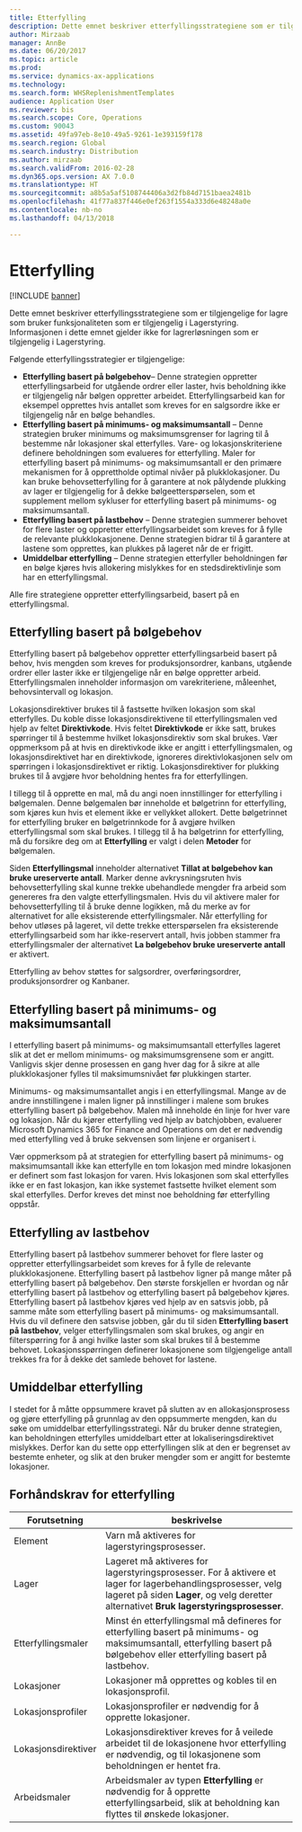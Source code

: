 ```yaml
---
title: Etterfylling
description: Dette emnet beskriver etterfyllingsstrategiene som er tilgjengelige for lagre som bruker funksjonaliteten som er tilgjengelig i Lagerstyring.
author: Mirzaab
manager: AnnBe
ms.date: 06/20/2017
ms.topic: article
ms.prod: 
ms.service: dynamics-ax-applications
ms.technology: 
ms.search.form: WHSReplenishmentTemplates
audience: Application User
ms.reviewer: bis
ms.search.scope: Core, Operations
ms.custom: 90043
ms.assetid: 49fa97eb-8e10-49a5-9261-1e393159f178
ms.search.region: Global
ms.search.industry: Distribution
ms.author: mirzaab
ms.search.validFrom: 2016-02-28
ms.dyn365.ops.version: AX 7.0.0
ms.translationtype: HT
ms.sourcegitcommit: a8b5a5af5108744406a3d2fb84d7151baea2481b
ms.openlocfilehash: 41f77a837f446e0ef263f1554a333d6e48248a0e
ms.contentlocale: nb-no
ms.lasthandoff: 04/13/2018

---
```


# <a name="replenishment"></a>Etterfylling

[!INCLUDE [banner](../includes/banner.md)]

Dette emnet beskriver etterfyllingsstrategiene som er tilgjengelige for lagre som bruker funksjonaliteten som er tilgjengelig i Lagerstyring. Informasjonen i dette emnet gjelder ikke for lagrerløsningen som er tilgjengelig i Lagerstyring.

Følgende etterfyllingsstrategier er tilgjengelige:

- **Etterfylling basert på bølgebehov**– Denne strategien oppretter etterfyllingsarbeid for utgående ordrer eller laster, hvis beholdning ikke er tilgjengelig når bølgen oppretter arbeidet. Etterfyllingsarbeid kan for eksempel opprettes hvis antallet som kreves for en salgsordre ikke er tilgjengelig når en bølge behandles.
- **Etterfylling basert på minimums- og maksimumsantall** – Denne strategien bruker minimums og maksimumsgrenser for lagring til å bestemme når lokasjoner skal etterfylles. Vare- og lokasjonskriteriene definere beholdningen som evalueres for etterfylling. Maler for etterfylling basert på minimums- og maksimumsantall er den primære mekanismen for å opprettholde optimal nivåer på plukklokasjoner. Du kan bruke behovsetterfylling for å garantere at nok pålydende plukking av lager er tilgjengelig for å dekke bølgeetterspørselen, som et supplement mellom sykluser for etterfylling basert på minimums- og maksimumsantall.
- **Etterfylling basert på lastbehov** – Denne strategien summerer behovet for flere laster og oppretter etterfyllingsarbeidet som kreves for å fylle de relevante plukklokasjonene. Denne strategien bidrar til å garantere at lastene som opprettes, kan plukkes på lageret når de er frigitt.
- **Umiddelbar etterfylling** – Denne strategien etterfyller beholdningen før en bølge kjøres hvis allokering mislykkes for en stedsdirektivlinje som har en etterfyllingsmal. 

Alle fire strategiene oppretter etterfyllingsarbeid, basert på en etterfyllingsmal.

## <a name="wave-demand-replenishment"></a>Etterfylling basert på bølgebehov
Etterfylling basert på bølgebehov oppretter etterfyllingsarbeid basert på behov, hvis mengden som kreves for produksjonsordrer, kanbans, utgående ordrer eller laster ikke er tilgjengelige når en bølge oppretter arbeid. Etterfyllingsmalen inneholder informasjon om varekriteriene, måleenhet, behovsintervall og lokasjon. 

Lokasjonsdirektiver brukes til å fastsette hvilken lokasjon som skal etterfylles. Du koble disse lokasjonsdirektivene til etterfyllingsmalen ved hjelp av feltet **Direktivkode**. Hvis feltet **Direktivkode** er ikke satt, brukes spørringer til å bestemme hvilket lokasjonsdirektiv som skal brukes. Vær oppmerksom på at hvis en direktivkode ikke er angitt i etterfyllingsmalen, og lokasjonsdirektivet har en direktivkode, ignoreres direktivlokasjonen selv om spørringen i lokasjonsdirektivet er riktig. Lokasjonsdirektiver for plukking brukes til å avgjøre hvor beholdning hentes fra for etterfyllingen. 

I tillegg til å opprette en mal, må du angi noen innstillinger for etterfylling i bølgemalen. Denne bølgemalen bør inneholde et bølgetrinn for etterfylling, som kjøres kun hvis et element ikke er vellykket allokert. Dette bølgetrinnet for etterfylling bruker en bølgetrinnkode for å avgjøre hvilken etterfyllingsmal som skal brukes. I tillegg til å ha bølgetrinn for etterfylling, må du forsikre deg om at **Etterfylling** er valgt i delen **Metoder** for bølgemalen. 

Siden **Etterfyllingsmal** inneholder alternativet **Tillat at bølgebehov kan bruke ureserverte antall**. Marker denne avkrysningsruten hvis behovsetterfylling skal kunne trekke ubehandlede mengder fra arbeid som genereres fra den valgte etterfyllingsmalen. Hvis du vil aktivere maler for behovsetterfylling til å bruke denne logikken, må du merke av for alternativet for alle eksisterende etterfyllingsmaler. Når etterfylling for behov utløses på lageret, vil dette trekke etterspørselen fra eksisterende etterfyllingsarbeid som har ikke-reservert antall, hvis jobben stammer fra etterfyllingsmaler der alternativet **La bølgebehov bruke ureserverte antall** er aktivert.

Etterfylling av behov støttes for salgsordrer, overføringsordrer, produksjonsordrer og Kanbaner. 

## <a name="minmax-replenishment"></a>Etterfylling basert på minimums- og maksimumsantall
I etterfylling basert på minimums- og maksimumsantall etterfylles lageret slik at det er mellom minimums- og maksimumsgrensene som er angitt. Vanligvis skjer denne prosessen en gang hver dag for å sikre at alle plukklokasjoner fylles til maksimumsnivået før plukkingen starter. 

Minimums- og maksimumsantallet angis i en etterfyllingsmal. Mange av de andre innstillingene i malen ligner på innstillinger i malene som brukes etterfylling basert på bølgebehov. Malen må inneholde én linje for hver vare og lokasjon. Når du kjører etterfylling ved hjelp av batchjobben, evaluerer Microsoft Dynamics 365 for Finance and Operations om det er nødvendig med etterfylling ved å bruke sekvensen som linjene er organisert i. 

Vær oppmerksom på at strategien for etterfylling basert på minimums- og maksimumsantall ikke kan etterfylle en tom lokasjon med mindre lokasjonen er definert som fast lokasjon for varen. Hvis lokasjonen som skal etterfylles ikke er en fast lokasjon, kan ikke systemet fastsette hvilket element som skal etterfylles. Derfor kreves det minst noe beholdning før etterfylling oppstår.

## <a name="load-demand-replenishment"></a>Etterfylling av lastbehov
Etterfylling basert på lastbehov summerer behovet for flere laster og oppretter etterfyllingsarbeidet som kreves for å fylle de relevante plukklokasjonene. Etterfylling basert på lastbehov ligner på mange måter på etterfylling basert på bølgebehov. Den største forskjellen er hvordan og når etterfylling basert på lastbehov og etterfylling basert på bølgebehov kjøres. Etterfylling basert på lastbehov kjøres ved hjelp av en satsvis jobb, på samme måte som etterfylling basert på minimums- og maksimumsantall. Hvis du vil definere den satsvise jobben, går du til siden **Etterfylling basert på lastbehov**, velger etterfyllingsmalen som skal brukes, og angir en filterspørring for å angi hvilke laster som skal brukes til å bestemme behovet. Lokasjonsspørringen definerer lokasjonene som tilgjengelige antall trekkes fra for å dekke det samlede behovet for lastene.

## <a name="immediate-replenishment"></a>Umiddelbar etterfylling
I stedet for å måtte oppsummere kravet på slutten av en allokasjonsprosess og gjøre etterfylling på grunnlag av den oppsummerte mengden, kan du søke om umiddelbar etterfyllingsstrategi. Når du bruker denne strategien, kan beholdningen etterfylles umiddelbart etter at lokaliseringsdirektivet mislykkes. Derfor kan du sette opp etterfyllingen slik at den er begrenset av bestemte enheter, og slik at den bruker mengder som er angitt for bestemte lokasjoner.

## <a name="replenishment-prerequisites"></a>Forhåndskrav for etterfylling

|      Forutsetning       |                                                                                                                                beskrivelse                                                                                                                                 |
|-------------------------|----------------------------------------------------------------------------------------------------------------------------------------------------------------------------------------------------------------------------------------------------------------------------|
|          Element           |                                                                                                        Varn må aktiveres for lagerstyringsprosesser.                                                                                                        |
|        Lager        | Lageret må aktiveres for lagerstyringsprosesser. For å aktivere et lager for lagerbehandlingsprosesser, velg lageret på siden <strong>Lager</strong>, og velg deretter alternativet <strong>Bruk lagerstyringsprosesser</strong>. |
| Etterfyllingsmaler |                                                                   Minst én etterfyllingsmal må defineres for etterfylling basert på minimums- og maksimumsantall, etterfylling basert på bølgebehov eller etterfylling basert på lastbehov.                                                                   |
|        Lokasjoner        |                                                                                                       Lokasjoner må opprettes og kobles til en lokasjonsprofil.                                                                                                       |
|    Lokasjonsprofiler    |                                                                                                        Lokasjonsprofiler er nødvendig for å opprette lokasjoner.                                                                                                        |
|   Lokasjonsdirektiver   |                                                       Lokasjonsdirektiver kreves for å veilede arbeidet til de lokasjonene hvor etterfylling er nødvendig, og til lokasjonene som beholdningen er hentet fra.                                                        |
|     Arbeidsmaler      |                                                   Arbeidsmaler av typen <strong>Etterfylling</strong> er nødvendig for å opprette etterfyllingsarbeid, slik at beholdning kan flyttes til ønskede lokasjoner.                                                    |


